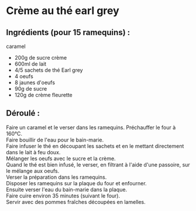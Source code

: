 # Crème au thé earl grey

## Ingrédients (pour 15 ramequins) :

caramel
* 200g de sucre
crème
* 600ml de lait 
* 4/5 sachets de thé Earl grey
* 4 oeufs
* 8 jaunes d'oeufs
* 90g de sucre
* 120g de crème fleurette

## Déroulé :

Faire un caramel et le verser dans les ramequins. 
Préchauffer le four à 160°C.   
Faire bouillir de l'eau pour le bain-marie.  
Faire infuser le thé en découpant les sachets et en le mettant directement dans le lait à feu doux.  
Mélanger les oeufs avec le sucre et la crème.  
Quand le thé est bien infusé, le verser, en filtrant à l'aide d'une passoire, sur le mélange aux oeufs.  
Verser la préparation dans les ramequins.  
Disposer les ramequins sur la plaque du four et enfourner.  
Ensuite verser l'eau du bain-marie dans la plaque.  
Faire cuire environ 35 minutes (suivant le four).  
Servir avec des pommes fraîches découpées en lamelles.  
